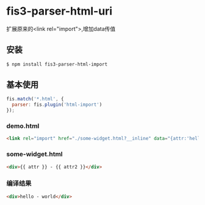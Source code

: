 # fis3-parser-html-uri

扩展原来的<link rel=\"import\">,增加data传值

## 安装

```bash
$ npm install fis3-parser-html-import
```

## 基本使用

```js
fis.match('*.html', {
  parser: fis.plugin('html-import')
});
```

### demo.html

```html
<link rel="import" href="./some-widget.html?__inline" data="{attr:'hello',attr2:'world'}">
```

### some-widget.html

```html
<div>{{ attr }} - {{ attr2 }}</div>
```

### 编译结果

```html
<div>hello - world</div>
```
